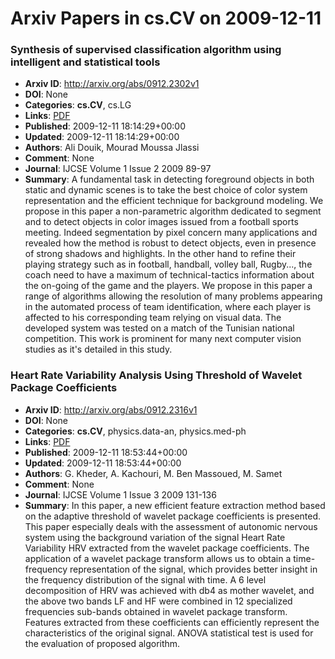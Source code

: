 # Arxiv Papers in cs.CV on 2009-12-11
### Synthesis of supervised classification algorithm using intelligent and statistical tools
- **Arxiv ID**: http://arxiv.org/abs/0912.2302v1
- **DOI**: None
- **Categories**: **cs.CV**, cs.LG
- **Links**: [PDF](http://arxiv.org/pdf/0912.2302v1)
- **Published**: 2009-12-11 18:14:29+00:00
- **Updated**: 2009-12-11 18:14:29+00:00
- **Authors**: Ali Douik, Mourad Moussa Jlassi
- **Comment**: None
- **Journal**: IJCSE Volume 1 Issue 2 2009 89-97
- **Summary**: A fundamental task in detecting foreground objects in both static and dynamic scenes is to take the best choice of color system representation and the efficient technique for background modeling. We propose in this paper a non-parametric algorithm dedicated to segment and to detect objects in color images issued from a football sports meeting. Indeed segmentation by pixel concern many applications and revealed how the method is robust to detect objects, even in presence of strong shadows and highlights. In the other hand to refine their playing strategy such as in football, handball, volley ball, Rugby..., the coach need to have a maximum of technical-tactics information about the on-going of the game and the players. We propose in this paper a range of algorithms allowing the resolution of many problems appearing in the automated process of team identification, where each player is affected to his corresponding team relying on visual data. The developed system was tested on a match of the Tunisian national competition. This work is prominent for many next computer vision studies as it's detailed in this study.



### Heart Rate Variability Analysis Using Threshold of Wavelet Package Coefficients
- **Arxiv ID**: http://arxiv.org/abs/0912.2316v1
- **DOI**: None
- **Categories**: **cs.CV**, physics.data-an, physics.med-ph
- **Links**: [PDF](http://arxiv.org/pdf/0912.2316v1)
- **Published**: 2009-12-11 18:53:44+00:00
- **Updated**: 2009-12-11 18:53:44+00:00
- **Authors**: G. Kheder, A. Kachouri, M. Ben Massoued, M. Samet
- **Comment**: None
- **Journal**: IJCSE Volume 1 Issue 3 2009 131-136
- **Summary**: In this paper, a new efficient feature extraction method based on the adaptive threshold of wavelet package coefficients is presented. This paper especially deals with the assessment of autonomic nervous system using the background variation of the signal Heart Rate Variability HRV extracted from the wavelet package coefficients. The application of a wavelet package transform allows us to obtain a time-frequency representation of the signal, which provides better insight in the frequency distribution of the signal with time. A 6 level decomposition of HRV was achieved with db4 as mother wavelet, and the above two bands LF and HF were combined in 12 specialized frequencies sub-bands obtained in wavelet package transform. Features extracted from these coefficients can efficiently represent the characteristics of the original signal. ANOVA statistical test is used for the evaluation of proposed algorithm.



